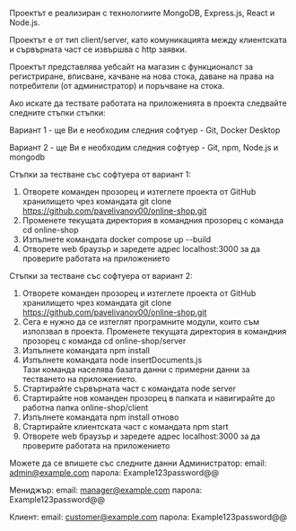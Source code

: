 Проектът е реализиран с технологиите MongoDB, Express.js, React и Node.js. 

Проектът е от тип client/server, като комуникацията между клиентската и сървърната част се извършва с http заявки.

Проектът представлява уебсайт на магазин с функционалст за регистриране, вписване, качване на нова стока, даване на права на потребители (от администратор) и поръчване на стока.

Ако искате да тествате работата на приложенията в проекта следвайте следните стъпки стъпки:

Вариант 1 - ще Ви е необходим следния софтуер - Git, Docker Desktop

Вариант 2 - ще Ви е необходим следния софтуер - Git, npm, Node.js и mongodb

Стъпки за тестване със софтуера от вариант 1:

1) Отворете команден прозорец и изтеглете проекта от GitHub хранилището чрез командата git clone https://github.com/pavelivanov00/online-shop.git 
2) Променете текущата директория в командния прозорец с команда cd online-shop
3) Изпълнете командата docker compose up --build
4) Отворете web браузър и заредете адрес localhost:3000 за да проверите работата на приложението

Стъпки за тестване със софтуера от вариант 2:

1) Отворете команден прозорец и изтеглете проекта от GitHub хранилището чрез командата git clone https://github.com/pavelivanov00/online-shop.git 
2) Сега е нужно да се изтеглят програмните модули, които съм използвал в проектa. Променете текущата директория в командния прозорец с команда cd online-shop/server
3) Изпълнете командата npm install
4) Изпълнете командата node insertDocuments.js  
Тази команда населява базата данни с примерни данни за тестването на приложението.
5) Стартирайте сървърната част с командата node server
6) Стартирайте нов команден прозорец в папката и навигирайте до работна папка online-shop/client
7) Изпълнете командата npm install отново
8) Стартирайте клиентската част с командата npm start
9) Отворете web браузър и заредете адрес localhost:3000 за да проверите работата на приложението

Можете да се впишете със следните данни
Администратор: 
email: admin@example.com
парола: Example123password@@

Мениджър:
email: manager@example.com
парола: Example123password@@

Клиент:
email: customer@example.com
парола: Example123password@@
